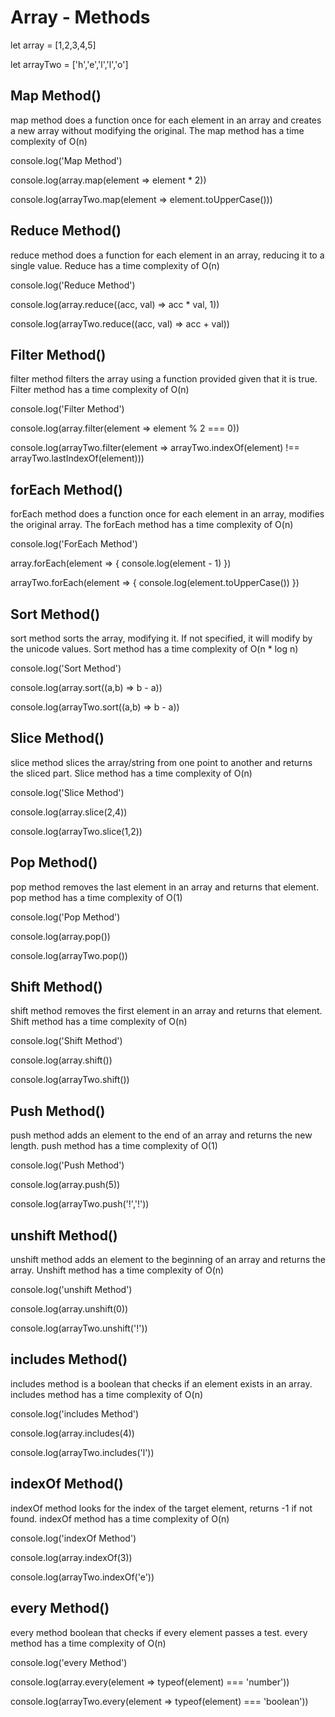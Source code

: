 # Array - Methods

let array = [1,2,3,4,5]

let arrayTwo = ['h','e','l','l','o']

## Map Method()
map method does a function once for each element in an array and creates a new array without modifying the original. The map method has a time complexity of O(n) 

console.log('Map Method')

console.log(array.map(element => element * 2))

console.log(arrayTwo.map(element => element.toUpperCase()))

## Reduce Method()
reduce method does a function for each element in an array, reducing it to a single value. Reduce has a time complexity of O(n)

console.log('Reduce Method')

console.log(array.reduce((acc, val) => acc * val, 1))

console.log(arrayTwo.reduce((acc, val) => acc + val))

## Filter Method()
filter method filters the array using a function provided given that it is true. Filter method has a time complexity of O(n)

console.log('Filter Method')

console.log(array.filter(element => element % 2 === 0))

console.log(arrayTwo.filter(element => arrayTwo.indexOf(element) !== arrayTwo.lastIndexOf(element)))


## forEach Method()
forEach method does a function once for each element in an array, modifies the original array. The forEach method has a time complexity of O(n)

console.log('ForEach Method')

array.forEach(element => {
  console.log(element - 1)
})

arrayTwo.forEach(element => {
  console.log(element.toUpperCase())
})

## Sort Method()
sort method sorts the array, modifying it. If not specified, it will modify by the unicode values. Sort method has a time complexity of O(n * log n)

console.log('Sort Method')

console.log(array.sort((a,b) => b - a))

console.log(arrayTwo.sort((a,b) => b - a))

## Slice Method()
slice method slices the array/string from one point to another and returns the sliced part. Slice method has a time complexity of O(n)

console.log('Slice Method')

console.log(array.slice(2,4))

console.log(arrayTwo.slice(1,2))

## Pop Method()
pop method removes the last element in an array and returns that element. pop method has a time complexity of O(1)

console.log('Pop Method')

console.log(array.pop())

console.log(arrayTwo.pop())

## Shift Method()
shift method removes the first element in an array and returns that element. Shift method has a time complexity of O(n)

console.log('Shift Method')

console.log(array.shift())

console.log(arrayTwo.shift())

## Push Method()
push method adds an element to the end of an array and returns the new length. push method has a time complexity of O(1)

console.log('Push Method')

console.log(array.push(5))

console.log(arrayTwo.push('!','!'))

## unshift Method()
unshift method adds an element to the beginning of an array and returns the array. Unshift method has a time complexity of O(n)

console.log('unshift Method')

console.log(array.unshift(0))

console.log(arrayTwo.unshift('!'))

## includes Method()
includes method is a boolean that checks if an element exists in an array. includes method has a time complexity of O(n)

console.log('includes Method')

console.log(array.includes(4))

console.log(arrayTwo.includes('l'))

## indexOf Method()
indexOf method looks for the index of the target element, returns -1 if not found. indexOf method has a time complexity of O(n)

console.log('indexOf Method')

console.log(array.indexOf(3))

console.log(arrayTwo.indexOf('e'))

## every Method()
every method boolean that checks if every element passes a test. every method has a time complexity of O(n)

console.log('every Method')

console.log(array.every(element => typeof(element) === 'number'))

console.log(arrayTwo.every(element => typeof(element) === 'boolean'))
